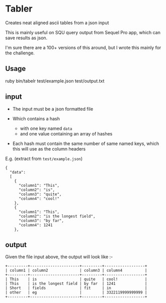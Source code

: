 Tabler
======

Creates neat aligned ascii tables from a json input

This is mainly useful on SQU query output from Sequel Pro app, which can save results as json.

I'm sure there are a 100+ versions of this around, but I wrote this mainly for the challenge.


Usage
-----

  ruby bin/tabelr test/example.json test/output.txt


input
-----

- The input must be a json formatted file

- Which contains a hash
  - with one key named `data`
  - and one value containing an array of hashes

- Each hash must contain the same number of same named keys, which this will use as the column headers

E.g. (extract from `test/example.json`)

    {
      "data":
      [
        {
          "column1": "This",
          "column2": "is",
          "column3": "quite",
          "column4": "cool!"
        },
        {
          "column1": "This",
          "column2": "is the longest field",
          "column3": "by far",
          "column4": 1241
        },

output
------

Given the file input above, the output will look like :-

    +---------+----------------------+---------+------------------+
    | column1 | column2              | column3 | column4          |
    +---------+----------------------+---------+------------------+
    | This    | is                   | quite   | cool!            |
    | This    | is the longest field | by far  | 1241             |
    | Short   | fields               | fit     | in               |
    | other   | eg                   |         | 3322119999999999 |
    +---------+----------------------+---------+------------------+


